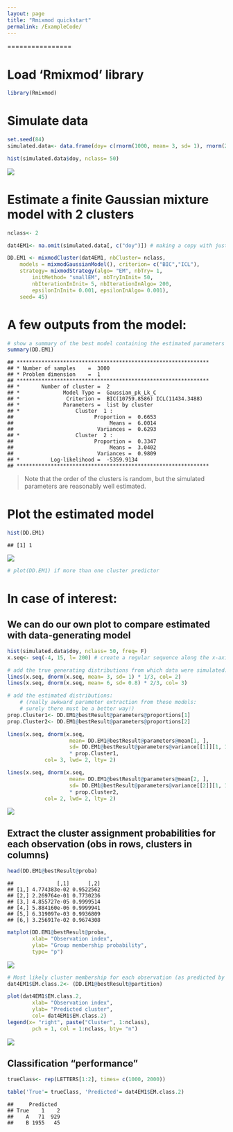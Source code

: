 ```yaml
---
layout: page
title: "Rmixmod quickstart"
permalink: /ExampleCode/
---
```



================

# Load ‘Rmixmod’ library

``` r
library(Rmixmod)
```

# Simulate data

``` r
set.seed(84)
simulated.data<- data.frame(doy= c(rnorm(1000, mean= 3, sd= 1), rnorm(2000, mean= 6, sd= 0.8)))

hist(simulated.data$doy, nclass= 50)
```

![](TemplateRmixmodCode_files/figure-gfm/simulation-1.png)<!-- -->

# Estimate a finite Gaussian mixture model with 2 clusters

``` r
nclass<- 2

dat4EM1<- na.omit(simulated.data[, c("doy")]) # making a copy with just the covariates of interest (not required)

DD.EM1 <- mixmodCluster(dat4EM1, nbCluster= nclass, 
    models = mixmodGaussianModel(), criterion= c("BIC","ICL"), 
    strategy= mixmodStrategy(algo= "EM", nbTry= 1, 
        initMethod= "smallEM", nbTryInInit= 50, 
        nbIterationInInit= 5, nbIterationInAlgo= 200, 
        epsilonInInit= 0.001, epsilonInAlgo= 0.001), 
    seed= 45)
```

# A few outputs from the model:

``` r
# show a summary of the best model containing the estimated parameters , the likelihood
summary(DD.EM1)
```

    ## **************************************************************
    ## * Number of samples    =  3000 
    ## * Problem dimension    =  1 
    ## **************************************************************
    ## *       Number of cluster =  2 
    ## *              Model Type =  Gaussian_pk_Lk_C 
    ## *               Criterion =  BIC(10759.8586) ICL(11434.3488)
    ## *              Parameters =  list by cluster
    ## *                  Cluster  1 : 
    ##                          Proportion =  0.6653 
    ##                               Means =  6.0014 
    ##                           Variances =  0.6293 
    ## *                  Cluster  2 : 
    ##                          Proportion =  0.3347 
    ##                               Means =  3.0402 
    ##                           Variances =  0.9809 
    ## *          Log-likelihood =  -5359.9134 
    ## **************************************************************

> Note that the order of the clusters is random, but the simulated
> parameters are reasonably well estimated.

# Plot the estimated model

``` r
hist(DD.EM1)
```

    ## [1] 1

![](TemplateRmixmodCode_files/figure-gfm/plot%20model-1.png)<!-- -->

``` r
# plot(DD.EM1) if more than one cluster predictor
```

# In case of interest:

## We can do our own plot to compare estimated with data-generating model

``` r
hist(simulated.data$doy, nclass= 50, freq= F)
x.seq<- seq(-4, 15, l= 200) # create a regular sequence along the x-axis

# add the true generating distributions from which data were simulated:
lines(x.seq, dnorm(x.seq, mean= 3, sd= 1) * 1/3, col= 2)
lines(x.seq, dnorm(x.seq, mean= 6, sd= 0.8) * 2/3, col= 3)

# add the estimated distributions:
    # (really awkward parameter extraction from these models: 
    # surely there must be a better way!)
prop.Cluster1<- DD.EM1@bestResult@parameters@proportions[1] 
prop.Cluster2<- DD.EM1@bestResult@parameters@proportions[2]

lines(x.seq, dnorm(x.seq, 
                    mean= DD.EM1@bestResult@parameters@mean[1, ],
                    sd= DD.EM1@bestResult@parameters@variance[[1]][1, 1])
                    * prop.Cluster1, 
            col= 3, lwd= 2, lty= 2)

lines(x.seq, dnorm(x.seq, 
                    mean= DD.EM1@bestResult@parameters@mean[2, ],
                    sd= DD.EM1@bestResult@parameters@variance[[2]][1, 1])
                    * prop.Cluster2,
            col= 2, lwd= 2, lty= 2)
```

![](TemplateRmixmodCode_files/figure-gfm/custom%20plots-1.png)<!-- -->

## Extract the cluster assignment probabilities for each observation (obs in rows, clusters in columns)

``` r
head(DD.EM1@bestResult@proba)
```

    ##              [,1]      [,2]
    ## [1,] 4.774383e-02 0.9522562
    ## [2,] 2.269764e-01 0.7730236
    ## [3,] 4.855727e-05 0.9999514
    ## [4,] 5.884160e-06 0.9999941
    ## [5,] 6.319097e-03 0.9936809
    ## [6,] 3.256917e-02 0.9674308

``` r
matplot(DD.EM1@bestResult@proba, 
        xlab= "Observation index",
        ylab= "Group membership probability", 
        type= "p")
```

![](TemplateRmixmodCode_files/figure-gfm/cluster%20assignment-1.png)<!-- -->

``` r
# Most likely cluster membership for each observation (as predicted by the best model)
dat4EM1$EM.class.2<- (DD.EM1@bestResult@partition)

plot(dat4EM1$EM.class.2, 
        xlab= "Observation index", 
        ylab= "Predicted cluster",
        col= dat4EM1$EM.class.2)
legend(x= "right", paste("Cluster", 1:nclass),
        pch = 1, col = 1:nclass, bty= "n")
```

![](TemplateRmixmodCode_files/figure-gfm/cluster%20assignment-2.png)<!-- -->

## Classification “performance”

``` r
trueClass<- rep(LETTERS[1:2], times= c(1000, 2000))

table('True'= trueClass, 'Predicted'= dat4EM1$EM.class.2)
```

    ##     Predicted
    ## True    1    2
    ##    A   71  929
    ##    B 1955   45
